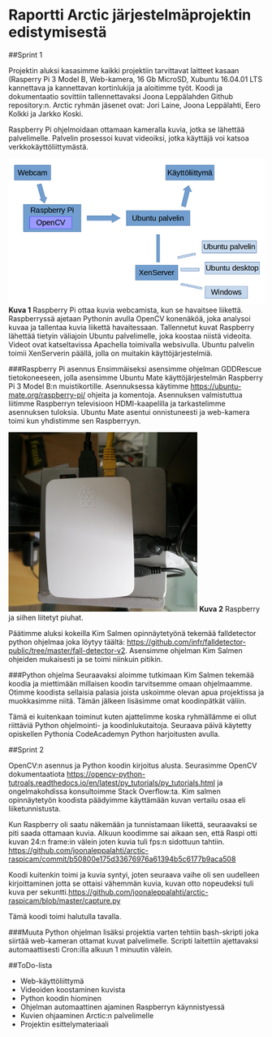 # Raportti Arctic järjestelmäprojektin edistymisestä

##Sprint 1

Projektin aluksi kasasimme kaikki projektiin tarvittavat laitteet kasaan (Rasperry Pi 3 Model B, Web-kamera, 16 Gb MicroSD, Xubuntu 16.04.01 LTS kannettava ja kannettavan kortinlukija ja aloitimme työt. Koodi ja dokumentaatio sovittiin tallennettavaksi Joona Leppälahden Github repository:n. Arctic ryhmän jäsenet ovat: Jori Laine, Joona Leppälahti, Eero Kolkki ja Jarkko Koski.

Raspberry Pi ohjelmoidaan ottamaan kameralla kuvia, jotka se lähettää palvelimelle. Palvelin prosessoi kuvat videoiksi, jotka käyttäjä voi katsoa verkkokäyttöliittymästä. 

![alt text](https://github.com/joonaleppalahti/arctic-raspicam/blob/master/images/kaavio.png "Infrastruktuurikaavio")
**Kuva 1** Raspberry Pi ottaa kuvia webcamista, kun se havaitsee liikettä. Raspberryssä ajetaan Pythonin avulla OpenCV konenäköä, joka analysoi kuvaa ja tallentaa kuvia liikettä havaitessaan. Tallennetut kuvat Raspberry lähettää tietyin väliajoin Ubuntu palvelimelle, joka koostaa niistä videoita. Videot ovat katseltavissa Apachella toimivalla websivulla. Ubuntu palvelin toimii XenServerin päällä, jolla on muitakin käyttöjärjestelmiä.

###Raspberry Pi asennus
Ensimmäiseksi asensimme ohjelman GDDRescue tietokoneeseen, jolla asensimme Ubuntu Mate käyttöjärjestelmän Raspberry Pi 3 Model B:n muistikortille. Asennuksessa käytimme https://ubuntu-mate.org/raspberry-pi/ ohjeita ja komentoja. Asennuksen valmistuttua liitimme Raspberryn televisioon HDMI-kaapelilla ja tarkastelimme asennuksen tuloksia. Ubuntu Mate asentui onnistuneesti ja web-kamera toimi kun yhdistimme sen Raspberryyn.

![alt text](https://github.com/joonaleppalahti/arctic-raspicam/blob/master/images/raspi.png "Raspberry Pi")
**Kuva 2** Raspberry ja siihen liitetyt piuhat.

Päätimme aluksi kokeilla Kim Salmen opinnäytetyönä tekemää falldetector python ohjelmaa joka löytyy täältä: https://github.com/infr/falldetector-public/tree/master/fall-detector-v2. Asensimme ohjelman Kim Salmen ohjeiden mukaisesti ja se toimi niinkuin pitikin. 

###Python ohjelma
Seuraavaksi aloimme tutkimaan Kim Salmen tekemää koodia ja miettimään millaisen koodin tarvitsemme omaan ohjelmaamme. Otimme koodista sellaisia palasia joista uskoimme olevan apua projektissa ja muokkasimme niitä. Tämän jälkeen lisäsimme omat koodinpätkät väliin. 

Tämä ei kuitenkaan toiminut kuten ajattelimme koska ryhmällämme ei ollut riittäviä Python ohjelmointi- ja koodinlukutaitoja. Seuraava päivä käytetty opiskellen Pythonia CodeAcademyn Python harjoitusten avulla.

##Sprint 2

OpenCV:n asennus ja Python koodin kirjoitus alusta. Seurasimme OpenCV dokumentaatiota https://opencv-python-tutroals.readthedocs.io/en/latest/py_tutorials/py_tutorials.html ja ongelmakohdissa konsultoimme Stack Overflow:ta. Kim salmen opinnäytetyön koodista päädyimme käyttämään kuvan vertailu osaa eli liiketunnistusta. 

Kun Raspberry oli saatu näkemään ja tunnistamaan liikettä, seuraavaksi se piti saada ottamaan kuvia. Alkuun koodimme sai aikaan sen, että Raspi otti kuvan 24:n frame:in välein joten kuvia tuli fps:n sidottuun tahtiin. https://github.com/joonaleppalahti/arctic-raspicam/commit/b50800e175d33676976a61394b5c6177b9aca508

Koodi kuitenkin toimi ja kuvia syntyi, joten seuraava vaihe oli sen uudelleen kirjoittaminen jotta se ottaisi vähemmän kuvia, kuvan otto nopeudeksi tuli kuva per sekuntti.https://github.com/joonaleppalahti/arctic-raspicam/blob/master/capture.py

Tämä koodi toimi halutulla tavalla.

###Muuta
Python ohjelman lisäksi projektia varten tehtiin bash-skripti joka siirtää web-kameran ottamat kuvat palvelimelle. Scripti laitettiin ajettavaksi automaattisesti Cron:illa alkuun 1 minuutin välein.

##ToDo-lista
* Web-käyttöliittymä
* Videoiden koostaminen kuvista
* Python koodin hiominen
* Ohjelman automaattinen ajaminen Raspberryn käynnistyessä
* Kuvien ohjaaminen Arctic:n palvelimelle
* Projektin esittelymateriaali
